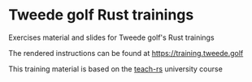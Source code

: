 # Tweede golf Rust trainings

Exercises material and slides for Tweede golf's Rust trainings

The rendered instructions can be found at <https://training.tweede.golf>

This training material is based on the [teach-rs](https://github.com/trifectatechfoundation/teach-rs) university course
